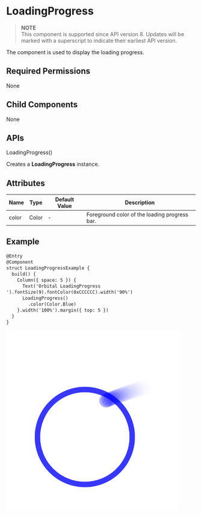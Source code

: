 # LoadingProgress

> **NOTE**<br>
> This component is supported since API version 8. Updates will be marked with a superscript to indicate their earliest API version.

The **<LoadingProgress>** component is used to display the loading progress.

## Required Permissions

None

## Child Components

None

## APIs

LoadingProgress()

Creates a **LoadingProgress** instance.

## Attributes

| Name  | Type  | Default Value | Description                                   |
| ----- | ----- | ------------- | --------------------------------------------- |
| color | Color | -             | Foreground color of the loading progress bar. |

## Example

```
@Entry
@Component
struct LoadingProgressExample {
  build() {
    Column({ space: 5 }) {
      Text('Orbital LoadingProgress ').fontSize(9).fontColor(0xCCCCCC).width('90%')
      LoadingProgress()
        .color(Color.Blue)
    }.width('100%').margin({ top: 5 })
  }
}
```

![en-us_image_0000001198839004](figures/loadingProgress.png)